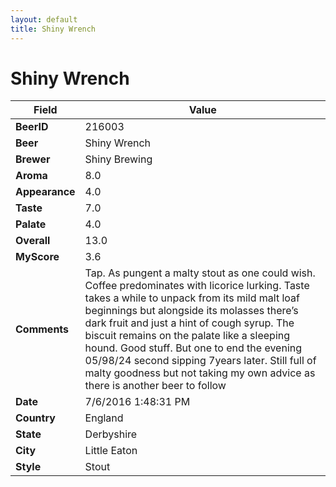 ```yaml
---
layout: default
title: Shiny Wrench
---
```


# Shiny Wrench

| Field         | Value     |
|---------------|-----------|
| **BeerID** | 216003 |
| **Beer** | Shiny Wrench |
| **Brewer** | Shiny Brewing |
| **Aroma** | 8.0 |
| **Appearance** | 4.0 |
| **Taste** | 7.0 |
| **Palate** | 4.0 |
| **Overall** | 13.0 |
| **MyScore** | 3.6 |
| **Comments** | Tap. As pungent a malty stout as one could wish. Coffee predominates with licorice lurking. Taste takes a while to unpack from its mild malt loaf beginnings but alongside its molasses there’s dark fruit and just a hint of cough syrup. The biscuit remains on the palate like a sleeping hound. Good stuff. But one to end the evening 05/98/24 second sipping 7years later.  Still full of malty goodness but not taking my own advice as there is another beer to follow  |
| **Date** | 7/6/2016 1:48:31 PM |
| **Country** | England |
| **State** | Derbyshire |
| **City** | Little Eaton |
| **Style** | Stout |
